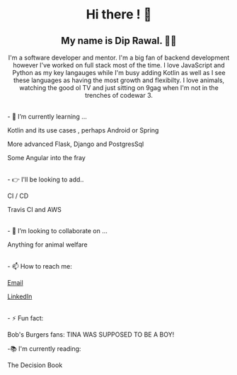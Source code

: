 <body>
<h1 align="center"> Hi there ! 👋</h1>
<h2 align="center">My name is Dip Rawal. 👋🤓</h2>
<p align="center">I'm a software developer and mentor. I'm a big fan of backend development however I've worked on full stack most of the time. I love JavaScript and Python as my key langauges while I'm busy adding Kotlin as well as I see these languages as having the most growth and flexibilty. I love animals, watching the good ol TV and just sitting on 9gag when I'm not in the trenches of codewar 3.</p>
<br>
- 🌱 I’m currently learning ...
<p>Kotlin and its use cases , perhaps Android or Spring</p>
<p>More advanced Flask, Django and PostgresSql </p>
<p>Some Angular into the fray</p>
<br>
- 👉 I'll be looking to add..
<p>CI / CD</p>
<p>Travis CI and AWS</p>
<br>
- 👯 I’m looking to collaborate on ...
<p>Anything for animal welfare<p>
<br>
- 📫 How to reach me: 
<p><a href='mailto:diprawal@hotmail.com'>Email</a><p>
<p><a href='https://www.linkedin.com/in/dip-rawal-35b9a160/'>LinkedIn</a></p>
<br>
- ⚡ Fun fact: 
<p>Bob's Burgers fans: TINA WAS SUPPOSED TO BE A BOY!<p>

-:books: I'm currently reading:
<p>The Decision Book</p>

</body>
